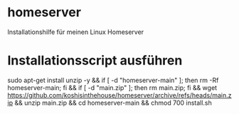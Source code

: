 # homeserver
Installationshilfe für meinen Linux Homeserver

# Installationsscript ausführen
sudo apt-get install unzip -y && if [ -d "homeserver-main" ]; then rm -Rf homeserver-main; fi && if [ -d "main.zip" ]; then rm main.zip; fi && wget https://github.com/koshisinthehouse/homeserver/archive/refs/heads/main.zip && unzip main.zip && cd homeserver-main && chmod 700 install.sh



